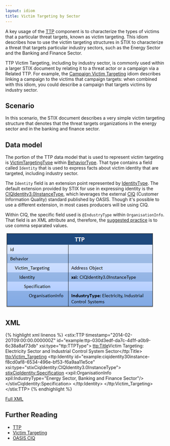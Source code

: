 ```yaml
---
layout: idiom
title: Victim Targeting by Sector
---
```


A key usage of the [TTP](/documentation/ttp/TTPType) component is to characterize the types of victims that a particular threat targets, known as victim targeting. This idiom describes how to use the victim targeting structures in STIX to characterize a threat that targets particular industry sectors, such as the Energy Sector and the Banking and Finance Sector.

TTP Victim Targeting, including by industry sector, is commonly used within a larger STIX document by relating it to a threat actor or a campaign via a Related TTP. For example, the [Campaign Victim Targeting](/idioms/campaign/victim-targeting) idiom describes linking a campaign to the victims that campaign targets: when combined with this idiom, you could describe a campaign that targets victims by industry sector.

## Scenario

In this scenario, the STIX document describes a very simple victim targeting structure that denotes that the threat targets organizations in the energy sector and in the banking and finance sector.

## Data model

The portion of the TTP data model that is used to represent victim targeting is [VictimTargetingType](/documentation/ttp/VictimTargetingType) within [BehaviorType](/documentation/ttp/BehaviorType). That type contains a field called `Identity` that is used to express facts about victim identity that are targeted, including industry sector.

The `Identity` field is an extension point represented by [IdentityType](/documentation/stixCommon/IdentityType). The default extension provided by STIX for use in expressing identity is the [CIQIdentity3.0InstanceType](/documentation/stixCiqIdentity/CIQIdentity3.0InstanceType), which leverages the external [CIQ](TODO) (Customer Information Quality) standard published by OASIS. Though it's possible to use a different extension, in most cases producers will be using CIQ.

Within CIQ, the specific field used is `@IndustryType` within `OrganisationInfo`. That field is an XML attribute and, therefore, the [suggested practice](/suggested-practices/ciq/commas) is to use comma separated values.

![TTP Targeting Sector Diagram](diagram.png)

## XML

{% highlight xml linenos %}
<stix:TTP timestamp="2014-02-20T09:00:00.000000Z" id="example:ttp-030d3edf-da7c-4d1f-a0b9-6c38a8af73db" xsi:type="ttp:TTPType">
    <ttp:Title>Victim Targeting: Electricity Sector and Industrial Control System Sector</ttp:Title>
    <ttp:Victim_Targeting>
        <ttp:Identity id="example:ciqidentity30instance-f8cd0af8-6534-496e-bf53-f6a9aa11e5ce" xsi:type="stixCiqIdentity:CIQIdentity3.0InstanceType">
            <stixCiqIdentity:Specification>
                <xpil:OrganisationInfo xpil:IndustryType="Energy Sector, Banking and Finance Sector"/>
            </stixCiqIdentity:Specification>
        </ttp:Identity>
    </ttp:Victim_Targeting>
</stix:TTP>
{% endhighlight %}

[Full XML](victim-targeting-sector.xml)

## Further Reading

* [TTP](/documentation/ttp/TTPType)
* [Victim Targeting](/documentation/ttp/VictimTargetingType)
* [OASIS CIQ](https://www.oasis-open.org/committees/tc_home.php?wg_abbrev=ciq)